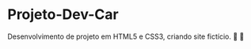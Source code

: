 # Projeto-Dev-Car
Desenvolvimento de projeto em HTML5 e CSS3, criando site  fictício. :car: :rocket:
